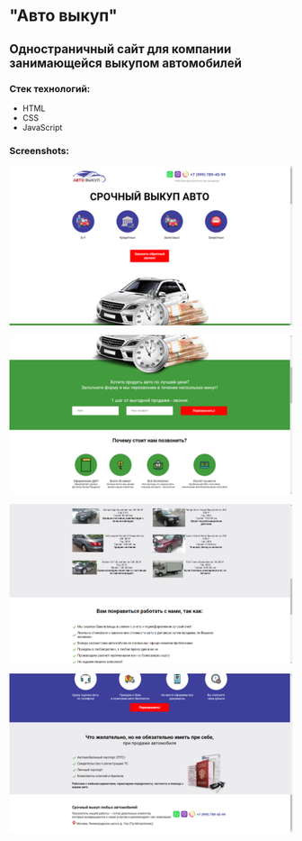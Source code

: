 # "Авто выкуп"
## Одностраничный сайт для компании занимающейся выкупом автомобилей
### Стек технологий:
* HTML
* CSS
* JavaScript

### Screenshots:


![Alt text](/screenshots/1.png)


![Alt text](/screenshots/2.png)


![Alt text](/screenshots/3.png)


![Alt text](/screenshots/4.png)

